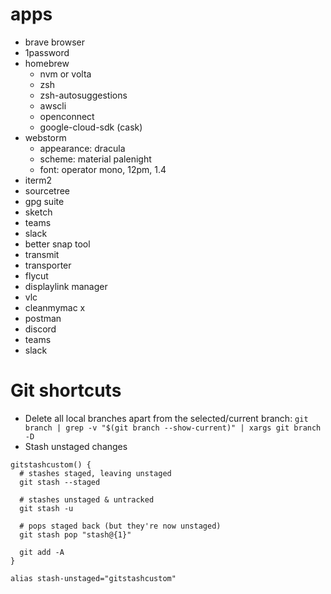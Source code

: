 # apps

* brave browser
* 1password
* homebrew
  * nvm or volta
  * zsh
  * zsh-autosuggestions
  * awscli
  * openconnect
  * google-cloud-sdk (cask)
* webstorm
  * appearance: dracula
  * scheme: material palenight
  * font: operator mono, 12pm, 1.4
* iterm2
* sourcetree
* gpg suite
* sketch
* teams
* slack
* better snap tool
* transmit
* transporter
* flycut
* displaylink manager
* vlc
* cleanmymac x
* postman
* discord
* teams
* slack

# Git shortcuts

* Delete all local branches apart from the selected/current branch: `git branch | grep -v "$(git branch --show-current)" | xargs git branch -D`
* Stash unstaged changes
```shell
gitstashcustom() {
  # stashes staged, leaving unstaged
  git stash --staged

  # stashes unstaged & untracked       
  git stash -u

  # pops staged back (but they're now unstaged)                
  git stash pop "stash@{1}"
 
  git add -A
}

alias stash-unstaged="gitstashcustom"
```
